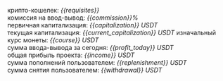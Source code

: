 крипто-кошелек: _{{requisites}}_                 
комиссия на ввод-вывод: _{{commission}}%_                   
первичная капитализация: _{{capitalization}} USDT_                       
текущая капитализация: _{{current_capitalization}} USDT_
изначальный курс монеты: _{{course}} USDT_                                
сумма ввода-вывода за сегодня: _{{profit_today}} USDT_                                     
общая прибыль проекта: _{{income}} USDT_                                    
сумма пополнений пользователем: _{{replenishment}} USDT_                  
сумма снятия пользователем: _{{withdrawal}} USDT_   